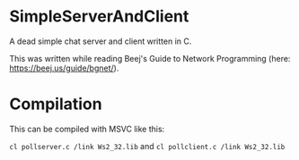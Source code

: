 # SimpleServerAndClient
A dead simple chat server and client written in C.

This was written while reading Beej's Guide to Network Programming (here: https://beej.us/guide/bgnet/).

# Compilation

This can be compiled with MSVC like this:

```cl pollserver.c /link Ws2_32.lib``` and ```cl pollclient.c /link Ws2_32.lib```
